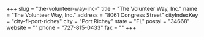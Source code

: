 +++
slug = "the-volunteer-way-inc-"
title = "The Volunteer Way, Inc."
name = "The Volunteer Way, Inc."
address = "8061 Congress Street"
cityIndexKey = "city-fl-port-richey"
city = "Port Richey"
state = "FL"
postal = "34668"
website = ""
phone = "727-815-0433"
fax = ""
+++
